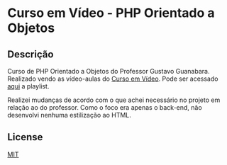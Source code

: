 # Curso em Vídeo - PHP Orientado a Objetos
## Descrição
Curso de PHP Orientado a Objetos do Professor Gustavo Guanabara. Realizado vendo as vídeo-aulas do [Curso em Vídeo](https://www.youtube.com/user/cursosemvideo).
Pode ser acessado [aqui](https://www.youtube.com/playlist?list=PLHz_AreHm4dmGuLII3tsvryMMD7VgcT7x) a playlist.

Realizei mudanças de acordo com o que achei necessário no projeto em relação ao do professor. Como o foco era apenas o back-end, não desenvolvi nenhuma estilização ao HTML.

## License
[MIT](https://choosealicense.com/licenses/mit/)
